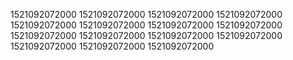 1521092072000
1521092072000
1521092072000
1521092072000
1521092072000
1521092072000
1521092072000
1521092072000
1521092072000
1521092072000
1521092072000
1521092072000
1521092072000
1521092072000
1521092072000